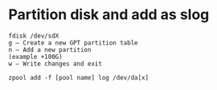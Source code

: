 
# Partition disk and add as slog

```
fdisk /dev/sdX
g – Create a new GPT partition table
n – Add a new partition
(example +100G)
w – Write changes and exit

zpool add -f [pool name] log /dev/da[x]
```


